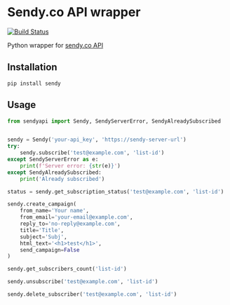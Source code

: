Sendy.co API wrapper
==================

[![Build Status](https://travis-ci.org/volsor/sendy.svg?branch=master)](https://travis-ci.org/volsor/sendy)

Python wrapper for [sendy.co API](https://sendy.co/api)

## Installation

`pip install sendy`

## Usage

```Python
from sendyapi import Sendy, SendyServerError, SendyAlreadySubscribed


sendy = Sendy('your-api_key', 'https://sendy-server-url')
try:
    sendy.subscribe('test@example.com', 'list-id')
except SendyServerError as e:
    print(f'Server error: {str(e)}')
except SendyAlreadySubscribed:
    print('Already subscribed')

status = sendy.get_subscription_status('test@example.com', 'list-id')

sendy.create_campaign(
    from_name='Your name',
    from_email='your-email@example.com',
    reply_to='no-reply@example.com',
    title='Title',
    subject='Subj',
    html_text='<h1>test</h1>',
    send_campaign=False
)

sendy.get_subscribers_count('list-id')

sendy.unsubscribe('test@example.com', 'list-id')

sendy.delete_subscriber('test@example.com', 'list-id')
```
